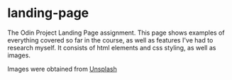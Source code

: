 # landing-page
The Odin Project Landing Page assignment. 
This page shows examples of everything covered so far in the course, as well as features I've had to research myself. It consists of html elements and css styling, as well as images.

Images were obtained from [Unsplash](https://unsplash.com/)

